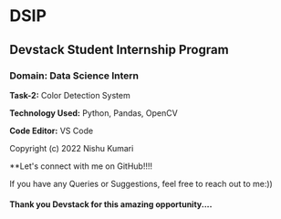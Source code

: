 # DSIP

## Devstack Student Internship Program

### Domain: Data Science Intern

**Task-2:** Color Detection System

**Technology Used:** Python, Pandas, OpenCV

**Code Editor:** VS Code

  Copyright (c) 2022 Nishu Kumari
  
  **Let's connect with me on GitHub!!!!
  
  If you have any Queries or Suggestions, feel free to reach out to me:))
  
  #### Thank you Devstack for this amazing opportunity....
